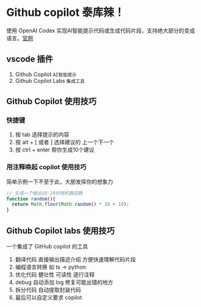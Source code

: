 # Github copilot 泰库辣！
使用 OpenAI Codex 实现AI智能提示代码或生成代码片段，支持绝大部分的变成语言。[官网](https://github.com/features/copilot/)

## vscode 插件

1. Github Copilot `AI智能提示`
2. Github Copilot Labs `集成工具`

## Github Copilot 使用技巧

### 快捷键
1. 按 tab 选择提示的内容
2. 按 alt + [ 或者 ] 选择建议的 上一个下一个
3. 按 ctrl + enter 帮你生成10个建议

### 用注释唤起 copilot 使用技巧
简单示例一下不至于此，大胆发挥你的想象力
```javascript
// 生成一个输出10-20的随机数函数
function random(){
  return Math.floor(Math.random() * 10 + 10);
}
```


## Github Copilot labs 使用技巧
一个集成了 GitHub copilot 的工具

1. 翻译代码 直接输出描述介绍 方便快速理解代码片段
2. 编程语言转换 如 ts -> python
3. 优化代码 健壮性 可读性 逐行注释 
3. debug 自动添加 log 修复可能出错的地方
4. 拆分代码 自动提取封装代码
5. 最后可以自定义要求 copilot 